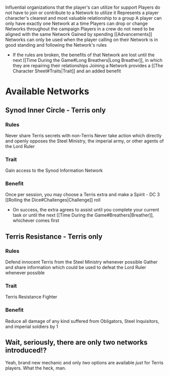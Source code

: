 Influential organizations that the player's can utilize for support
Players do not have to join or contribute to a Network to utilize it
Represents a player character's clearest and most valuable relationship to a group
A player can only have exactly one Network at a time
Players can drop or change Networks throughout the campaign
Players in a crew do not need to be aligned with the same Network
Gained by spending [[Advancements]]
Networks can only be used when the player calling on their Network is in good standing and following the Network's rules
- If the rules are broken, the benefits of that Network are lost until the next [[Time During the Game#Long Breathers|Long Breather]], in which they are repairing their relationships
Joining a Network provides a [[The Character Sheet#Traits|Trait]] and an added benefit
# Available Networks
## Synod Inner Circle - Terris only
### Rules
Never share Terris secrets with non-Terris
Never take action which directly and openly opposes the Steel Ministry, the imperial army, or other agents of the Lord Ruler
### Trait
Gain access to the Synod Information Network
### Benefit
Once per session, you may choose a Terris extra and make a Spirit - DC 3 [[Rolling the Dice#Challenges|Challenge]] roll
- On success, the extra agrees to assist until you complete your current task or until the next [[Time During the Game#Breathers|Breather]], whichever comes first
## Terris Resistance - Terris only
### Rules
Defend innocent Terris from the Steel Ministry whenever possible
Gather and share information which could be used to defeat the Lord Ruler whenever possible
### Trait
Terris Resistance Fighter
### Benefit
Reduce all damage of any kind suffered from Obligators, Steel Inquisitors, and imperial soldiers by 1
## Wait, seriously, there are only two networks introduced!?
Yeah, brand new mechanic and only _two_ options are available _just_ for Terris players. What the heck, man.